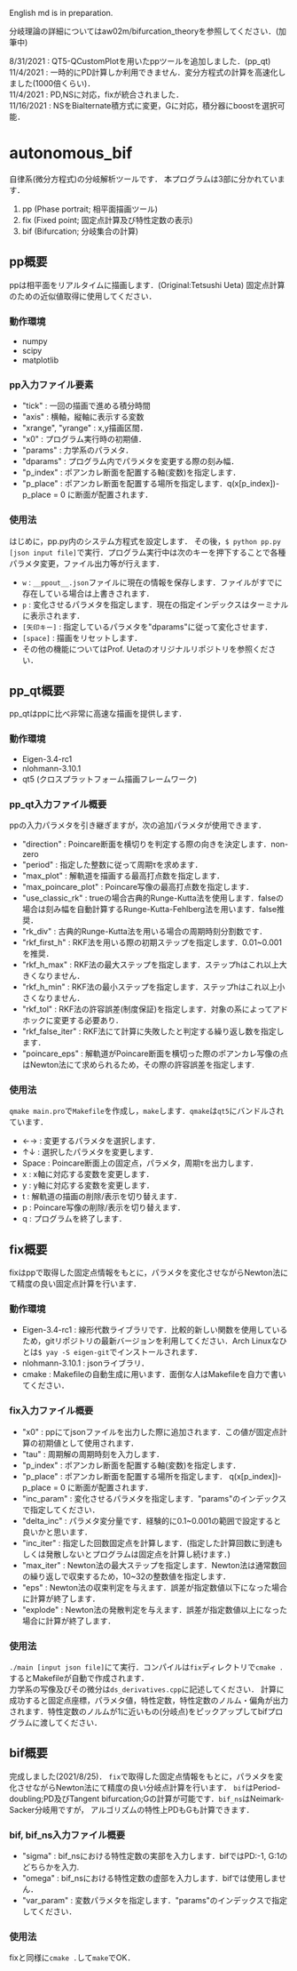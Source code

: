English md is in preparation.

分岐理論の詳細についてはaw02m/bifurcation_theoryを参照してください．(加筆中)

8/31/2021 : QT5-QCustomPlotを用いたppツールを追加しました．(pp_qt)  
11/4/2021 : 一時的にPD計算しか利用できません．変分方程式の計算を高速化しました(1000倍くらい)．  
11/4/2021 : PD,NSに対応，fixが統合されました．  
11/16/2021 : NSをBialternate積方式に変更，Gに対応，積分器にboostを選択可能．  

# autonomous_bif
自律系(微分方程式)の分岐解析ツールです．
本プログラムは3部に分かれています．

1. pp (Phase portrait; 相平面描画ツール)
2. fix (Fixed point; 固定点計算及び特性定数の表示)
3. bif (Bifurcation; 分岐集合の計算)

## pp概要
ppは相平面をリアルタイムに描画します．(Original:Tetsushi Ueta)
固定点計算のための近似値取得に使用してください．

### 動作環境
* numpy
* scipy
* matplotlib

### pp入力ファイル要素
* "tick" : 一回の描画で進める積分時間
* "axis" : 横軸，縦軸に表示する変数
* "xrange", "yrange" : x,y描画区間．
* "x0" : プログラム実行時の初期値．
* "params" : 力学系のパラメタ．
* "dparams" : プログラム内でパラメタを変更する際の刻み幅．
* "p_index" : ポアンカレ断面を配置する軸(変数)を指定します．
* "p_place" : ポアンカレ断面を配置する場所を指定します．q(x[p_index])-p_place = 0 に断面が配置されます．

### 使用法
はじめに，pp.py内のシステム方程式を設定します．
その後，`$ python pp.py [json input file]`で実行．プログラム実行中は次のキーを押下することで各種パラメタ変更，ファイル出力等が行えます．
* `w` : `__ppout__.json`ファイルに現在の情報を保存します．ファイルがすでに存在している場合は上書きされます．
* `p` : 変化させるパラメタを指定します．現在の指定インデックスはターミナルに表示されます．
* `[矢印キー]` : 指定しているパラメタを"dparams"に従って変化させます．
* `[space]` : 描画をリセットします．
* その他の機能についてはProf. Uetaのオリジナルリポジトリを参照ください．

## pp_qt概要
pp_qtはppに比べ非常に高速な描画を提供します．

### 動作環境
* Eigen-3.4-rc1
* nlohmann-3.10.1
* qt5 (クロスプラットフォーム描画フレームワーク)

### pp_qt入力ファイル概要
ppの入力パラメタを引き継ぎますが，次の追加パラメタが使用できます．
* "direction" : Poincare断面を横切りを判定する際の向きを決定します．non-zero
* "period" : 指定した整数に従って周期τを求めます．
* "max_plot" : 解軌道を描画する最高打点数を指定します．
* "max_poincare_plot" : Poincare写像の最高打点数を指定します．
* "use_classic_rk" : trueの場合古典的Runge-Kutta法を使用します．falseの場合は刻み幅を自動計算するRunge-Kutta-Fehlberg法を用います．false推奨．
* "rk_div" : 古典的Runge-Kutta法を用いる場合の周期時刻分割数です．
* "rkf_first_h" : RKF法を用いる際の初期ステップを指定します．0.01~0.001を推奨．
* "rkf_h_max" : RKF法の最大ステップを指定します．ステップhはこれ以上大きくなりません．
* "rkf_h_min" : RKF法の最小ステップを指定します．ステップhはこれ以上小さくなりません．
* "rkf_tol" : RKF法の許容誤差(制度保証)を指定します．対象の系によってアドホックに変更する必要あり．
* "rkf_false_iter" : RKF法にて計算に失敗したと判定する繰り返し数を指定します．
* "poincare_eps" : 解軌道がPoincare断面を横切った際のポアンカレ写像の点はNewton法にて求められるため，その際の許容誤差を指定します.

### 使用法
`qmake main.pro`で`Makefile`を作成し，`make`します．`qmake`は`qt5`にバンドルされています．
* ←→ : 変更するパラメタを選択します．
* ↑↓ : 選択したパラメタを変更します．
* Space : Poincare断面上の固定点，パラメタ，周期τを出力します．
* x : x軸に対応する変数を変更します．
* y : y軸に対応する変数を変更します．
* t : 解軌道の描画の削除/表示を切り替えます．
* p : Poincare写像の削除/表示を切り替えます．
* q : プログラムを終了します．

## fix概要
fixはppで取得した固定点情報をもとに，パラメタを変化させながらNewton法にて精度の良い固定点計算を行います．

### 動作環境
* Eigen-3.4-rc1 : 線形代数ライブラリです．比較的新しい関数を使用しているため，gitリポジトリの最新バージョンを利用してください．Arch Linuxなひとは`$ yay -S eigen-git`でインストールされます．
* nlohmann-3.10.1 : jsonライブラリ．
* cmake : Makefileの自動生成に用います．面倒な人はMakefileを自力で書いてください．

### fix入力ファイル概要
* "x0" : ppにてjsonファイルを出力した際に追加されます．この値が固定点計算の初期値として使用されます．
* "tau" : 周期解の周期時刻を入力します．
* "p_index" : ポアンカレ断面を配置する軸(変数)を指定します．
* "p_place" : ポアンカレ断面を配置する場所を指定します． q(x[p_index])-p_place = 0 に断面が配置されます．
* "inc_param" : 変化させるパラメタを指定します．"params"のインデックスで指定してください．
* "delta_inc" : パラメタ変分量です．経験的に0.1~0.001の範囲で設定すると良いかと思います．
* "inc_iter" : 指定した回数固定点を計算します．(指定した計算回数に到達もしくは発散しないとプログラムは固定点を計算し続けます．)
* "max_iter" : Newton法の最大ステップを指定します．Newton法は通常数回の繰り返しで収束するため，10~32の整数値を指定します．
* "eps" : Newton法の収束判定を与えます．誤差が指定数値以下になった場合に計算が終了します．
* "explode" : Newton法の発散判定を与えます．誤差が指定数値以上になった場合に計算が終了します．

### 使用法
`./main [input json file]`にて実行．コンパイルは`fix`ディレクトリで`cmake .`するとMakefileが自動で作成されます．  
力学系の写像及びその微分は`ds_derivatives.cpp`に記述してください．
計算に成功すると固定点座標，パラメタ値，特性定数，特性定数のノルム・偏角が出力されます．特性定数のノルムが1に近いもの(分岐点)をピックアップしてbifプログラムに渡してください．

## bif概要
完成しました(2021/8/25)．
`fix`で取得した固定点情報をもとに，パラメタを変化させながらNewton法にて精度の良い分岐点計算を行います．
`bif`はPeriod-doubling;PD及びTangent bifurcation;Gの計算が可能です．`bif_ns`はNeimark-Sacker分岐用ですが，
アルゴリズムの特性上PDもGも計算できます．

### bif, bif_ns入力ファイル概要
* "sigma" : bif_nsにおける特性定数の実部を入力します．bifではPD:-1, G:1のどちらかを入力.
* "omega" : bif_nsにおける特性定数の虚部を入力します．bifでは使用しません．
* "var_param" : 変数パラメタを指定します．"params"のインデックスで指定してください．

### 使用法
fixと同様に`cmake .`して`make`でOK．
